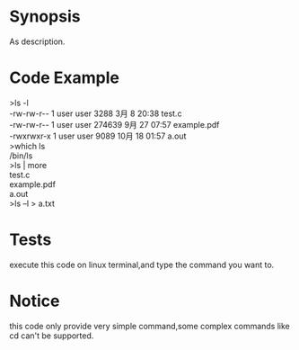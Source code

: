 
# Synopsis

As description.

# Code Example

<p>>ls -l <br>
-rw-rw-r-- 1 user user   3288  3月  8 20:38 test.c <br>
-rw-rw-r-- 1 user user 274639  9月 27 07:57 example.pdf <br>
-rwxrwxr-x 1 user user   9089 10月 18 01:57 a.out <br>
>which ls<br>
/bin/ls<br>
>ls | more<br>
test.c<br>
example.pdf<br>
a.out<br>
>ls –l > a.txt<br></p>

# Tests

execute this code on linux terminal,and type the command you want to.

# Notice

this code only provide very simple command,some complex commands like cd can't be supported.
